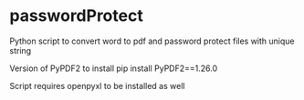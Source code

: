 # passwordProtect
Python script to convert word to pdf and password protect files with unique string

Version of PyPDF2 to install
pip install PyPDF2==1.26.0

Script requires openpyxl to be installed as well
